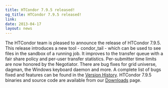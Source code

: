```yaml
---
title: HTCondor 7.9.5 released!
og_title: HTCondor 7.9.5 released!
link: 
date: 2013-04-17
layout: news
---
```


The HTCondor team is pleased to announce the release of HTCondor 7.9.5. This release introduces a new tool - condor_tail - which can be used to see files in the sandbox of a running job. It improves to the transfer queue with a fair share policy and per-user transfer statistics. Per-submitter time limits are now honored by the Negotiator. There are bug fixes for grid universe, dagman, the Windows keyboard daemon and more. A complete list of bugs fixed and features can be found in the <a href="manual/v7.9/9_3Development_Release.html">Version History</a>. HTCondor 7.9.5 binaries and source code are available from our <a href="downloads/">Downloads</a> page. 
